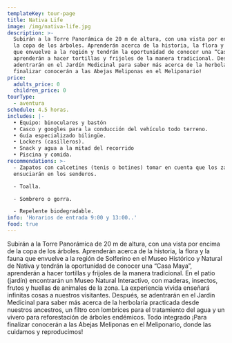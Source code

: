 ```yaml
---
templateKey: tour-page
title: Nativa Life
image: /img/nativa-life.jpg
description: >-
  Subirán a la Torre Panorámica de 20 m de altura, con una vista por encima de
  la copa de los árboles. Aprenderán acerca de la historia, la flora y la fauna
  que envuelve a la región y tendrán la oportunidad de conocer una “Casa Maya”,
  aprenderán a hacer tortillas y frijoles de la manera tradicional. Después, se
  adentrarán en el Jardín Medicinal para saber más acerca de la herbolaría ¡Para
  finalizar conocerán a las Abejas Meliponas en el Meliponario!
price:
  adults_price: 0
  children_price: 0
tourType:
  - aventura
schedule: 4.5 horas.
includes: |-
  • Equipo: binoculares y bastón
  • Casco y googles para la conducción del vehículo todo terreno.
  • Guía especializado bilingüe.
  • Lockers (casilleros).
  • Snack y agua a la mitad del recorrido
  • Piscina y comida.
recommendations: >-
  - Zapatos con calcetines (tenis o botines) tomar en cuenta que los zapatos se
  ensuciarán en los senderos.

  - Toalla.

  - Sombrero o gorra.

  - Repelente biodegradable.
info: 'Horarios de entrada 9:00 y 13:00..'
food: true
---
```

Subirán a la Torre Panorámica de 20 m de altura, con una vista por encima de la copa de los árboles. Aprenderán acerca de la historia, la flora y la fauna que envuelve a la región de Solferino en el Museo Histórico y Natural de Nativa y tendrán la oportunidad de conocer una “Casa Maya”, aprenderán a hacer tortillas y frijoles de la manera tradicional. En el patio (jardín) encontrarán un Museo Natural Interactivo, con maderas, insectos, frutos y huellas de animales de la zona. La experiencia vivida enseñará infinitas cosas a nuestros visitantes. Después, se adentrarán en el Jardín Medicinal para saber más acerca de la herbolaría practicada desde nuestros ancestros, un filtro con lombrices para el tratamiento del agua y un vivero para reforestación de árboles endémicos. Todo integrado ¡Para finalizar conocerán a las Abejas Meliponas en el Meliponario, donde las cuidamos y reproducimos!